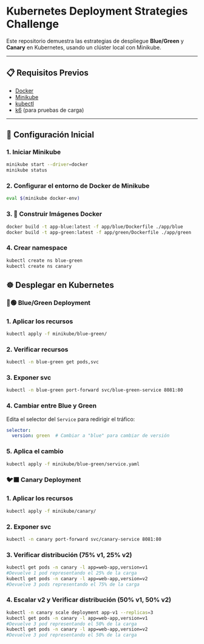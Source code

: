 # Kubernetes Deployment Strategies Challenge

Este repositorio demuestra las estrategias de despliegue **Blue/Green** y **Canary** en Kubernetes, usando un clúster local con Minikube.

---

## 📋 Requisitos Previos
- [Docker](https://docs.docker.com/get-docker/)
- [Minikube](https://minikube.sigs.k8s.io/docs/start/)
- [kubectl](https://kubernetes.io/docs/tasks/tools/)
- [k6](https://k6.io/docs/get-started/installation/) (para pruebas de carga)

---

## 🚀 Configuración Inicial

### 1. Iniciar Minikube
```bash
minikube start --driver=docker
minikube status 
```

### 2. Configurar el entorno de Docker de Minikube
```bash
eval $(minikube docker-env)
```

### 3. 🐳 Construir Imágenes Docker
```bash
docker build -t app-blue:latest -f app/blue/Dockerfile ./app/blue
docker build -t app-green:latest -f app/green/Dockerfile ./app/green
```

### 4. Crear namespace
```bash
kubectl create ns blue-green
kubectl create ns canary
```

## ☸️ Desplegar en Kubernetes
### 🔵🟢 Blue/Green Deployment

### 1. Aplicar los recursos
```bash
kubectl apply -f minikube/blue-green/
```

### 2. Verificar recursos
```bash
kubectl -n blue-green get pods,svc
```

### 3. Exponer svc
```bash
kubectl -n blue-green port-forward svc/blue-green-service 8081:80
```

### 4. Cambiar entre Blue y Green
Edita el selector del `Service` para redirigir el tráfico:
```yaml
selector:
  version: green  # Cambiar a "blue" para cambiar de versión
```

### 5. Aplica el cambio
```bash
kubectl apply -f minikube/blue-green/service.yaml
```

###  🐦⬛ Canary Deployment

### 1. Aplicar los recursos
```bash
kubectl apply -f minikube/canary/ 
```

### 2. Exponer svc
```bash
kubectl -n canary port-forward svc/canary-service 8081:80
```

### 3. Verificar distribución (75% v1, 25% v2)
```bash
kubectl get pods -n canary -l app=web-app,version=v1
#Devuelve 1 pod representando el 25% de la carga
kubectl get pods -n canary -l app=web-app,version=v2
#Devuelve 3 pods representando el 75% de la carga
```

### 4.  Escalar v2 y Verificar distribución (50% v1, 50% v2)
```bash
kubectl -n canary scale deployment app-v1 --replicas=3 
kubectl get pods -n canary -l app=web-app,version=v1
#Devuelve 3 pod representando el 50% de la carga
kubectl get pods -n canary -l app=web-app,version=v2
#Devuelve 3 pod representando el 50% de la carga
```



